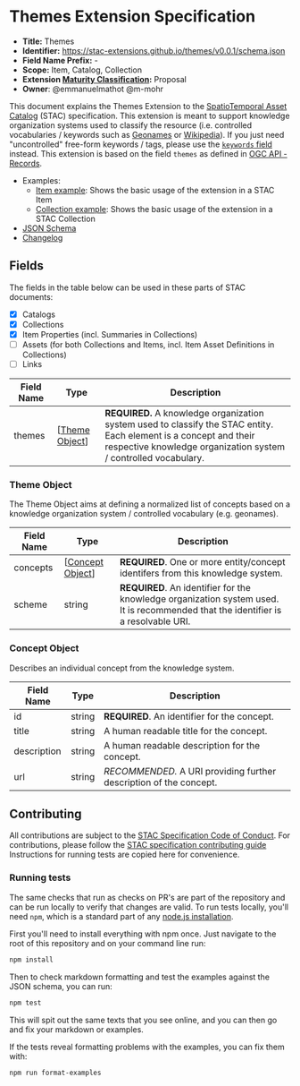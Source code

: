 # Themes Extension Specification

- **Title:** Themes
- **Identifier:** <https://stac-extensions.github.io/themes/v0.0.1/schema.json>
- **Field Name Prefix:** -
- **Scope:** Item, Catalog, Collection
- **Extension [Maturity Classification](https://github.com/radiantearth/stac-spec/tree/master/extensions/README.md#extension-maturity):** Proposal
- **Owner**: @emmanuelmathot @m-mohr

This document explains the Themes Extension to the [SpatioTemporal Asset Catalog](https://github.com/radiantearth/stac-spec) (STAC) specification.
This extension is meant to support knowledge organization systems used to classify the resource
(i.e. controlled vocabularies / keywords such as [Geonames](https://www.geonames.org) or [Wikipedia](https://en.wikipedia.org)).
If you just need "uncontrolled" free-form keywords / tags, please use the
[`keywords` field](https://github.com/radiantearth/stac-spec/blob/main/item-spec/common-metadata.md#basics) instead.
This extension is based on the field `themes` as defined in [OGC API - Records](https://github.com/opengeospatial/ogcapi-records).

- Examples:
  - [Item example](examples/item.json): Shows the basic usage of the extension in a STAC Item
  - [Collection example](examples/collection.json): Shows the basic usage of the extension in a STAC Collection
- [JSON Schema](json-schema/schema.json)
- [Changelog](./CHANGELOG.md)

## Fields

The fields in the table below can be used in these parts of STAC documents:
- [x] Catalogs
- [x] Collections
- [x] Item Properties (incl. Summaries in Collections)
- [ ] Assets (for both Collections and Items, incl. Item Asset Definitions in Collections)
- [ ] Links

| Field Name | Type                             | Description |
| ---------- | -------------------------------- | ----------- |
| themes     | \[[Theme Object](#theme-object)] | **REQUIRED.** A knowledge organization system used to classify the STAC entity. Each element is a concept and their respective knowledge organization system / controlled vocabulary. |
  
### Theme Object

The Theme Object aims at defining a normalized list of concepts based on a knowledge organization system / controlled vocabulary (e.g. geonames).

| Field Name | Type                                  | Description |
| ---------- | ------------------------------------- | ----------- |
| concepts   | \[[Concept Object](#concept-object)] | **REQUIRED**. One or more entity/concept identifers from this knowledge system. |
| scheme     | string                                | **REQUIRED**. An identifier for the knowledge organization system used. It is recommended that the identifier is a resolvable URI. |

### Concept Object

Describes an individual concept from the knowledge system.

| Field Name  | Type   | Description |
| ----------- | ------ | ----------- |
| id          | string | **REQUIRED**. An identifier for the concept. |
| title       | string | A human readable title for the concept. |
| description | string | A human readable description for the concept. |
| url         | string | *RECOMMENDED.* A URI providing further description of the concept. |

## Contributing

All contributions are subject to the
[STAC Specification Code of Conduct](https://github.com/radiantearth/stac-spec/blob/master/CODE_OF_CONDUCT.md).
For contributions, please follow the
[STAC specification contributing guide](https://github.com/radiantearth/stac-spec/blob/master/CONTRIBUTING.md) Instructions
for running tests are copied here for convenience.

### Running tests

The same checks that run as checks on PR's are part of the repository and can be run locally to verify that changes are valid. 
To run tests locally, you'll need `npm`, which is a standard part of any [node.js installation](https://nodejs.org/en/download/).

First you'll need to install everything with npm once. Just navigate to the root of this repository and on 
your command line run:
```bash
npm install
```

Then to check markdown formatting and test the examples against the JSON schema, you can run:
```bash
npm test
```

This will spit out the same texts that you see online, and you can then go and fix your markdown or examples.

If the tests reveal formatting problems with the examples, you can fix them with:
```bash
npm run format-examples
```
